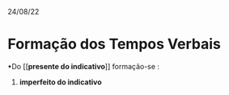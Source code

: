24/08/22

# Formação dos Tempos Verbais

•Do [[**presente do indicativo**]] formação-se :

1) **imperfeito do indicativo**